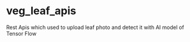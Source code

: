 # veg_leaf_apis
Rest Apis which used to upload leaf photo and detect it with AI model of Tensor Flow

